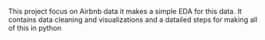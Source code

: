 This project focus on Airbnb data 
it makes a simple EDA for this data.
It contains data cleaning and visualizations and a datailed steps for making all of this in python 
